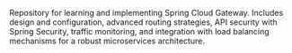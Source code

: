 Repository for learning and implementing Spring Cloud Gateway. Includes design and configuration, advanced routing strategies, API security with Spring Security, traffic monitoring, and integration with load balancing mechanisms for a robust microservices architecture.